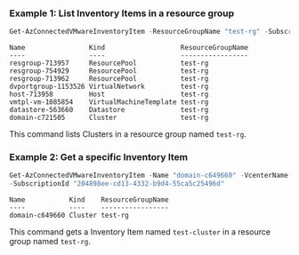 ### Example 1: List Inventory Items in a resource group
```powershell
Get-AzConnectedVMwareInventoryItem -ResourceGroupName "test-rg" -SubscriptionId "204898ee-cd13-4332-b9d4-55ca5c25496d"
```

```output
Name                Kind                   ResourceGroupName
----                ----                   -----------------
resgroup-713957     ResourcePool           test-rg
resgroup-754929     ResourcePool           test-rg
resgroup-713962     ResourcePool           test-rg
dvportgroup-1153526 VirtualNetwork         test-rg
host-713958         Host                   test-rg
vmtpl-vm-1085854    VirtualMachineTemplate test-rg
datastore-563660    Datastore              test-rg
domain-c721505      Cluster                test-rg
```

This command lists Clusters in a resource group named `test-rg`.

### Example 2: Get a specific Inventory Item
```powershell
Get-AzConnectedVMwareInventoryItem -Name "domain-c649660" -VcenterName "azcli-test-vc" -ResourceGroupName "test-rg"
-SubscriptionId "204898ee-cd13-4332-b9d4-55ca5c25496d"
```

```output
Name           Kind    ResourceGroupName
----           ----    -----------------
domain-c649660 Cluster test-rg
```

This command gets a Inventory Item named `test-cluster` in a resource group named `test-rg`.